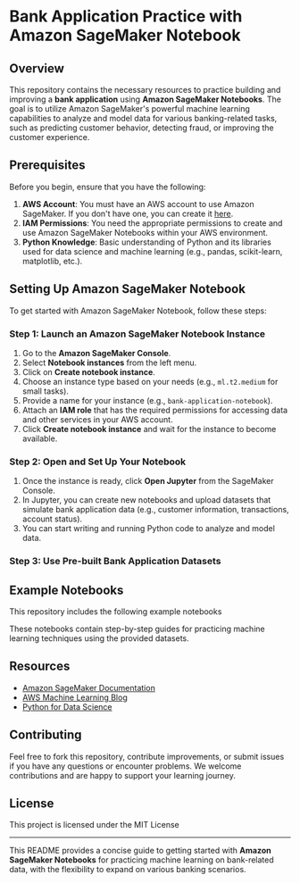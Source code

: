 # Bank Application Practice with Amazon SageMaker Notebook

## Overview

This repository contains the necessary resources to practice building and improving a **bank application** using **Amazon SageMaker Notebooks**. The goal is to utilize Amazon SageMaker's powerful machine learning capabilities to analyze and model data for various banking-related tasks, such as predicting customer behavior, detecting fraud, or improving the customer experience.

## Prerequisites

Before you begin, ensure that you have the following:

1. **AWS Account**: You must have an AWS account to use Amazon SageMaker. If you don't have one, you can create it [here](https://aws.amazon.com/).
2. **IAM Permissions**: You need the appropriate permissions to create and use Amazon SageMaker Notebooks within your AWS environment.
3. **Python Knowledge**: Basic understanding of Python and its libraries used for data science and machine learning (e.g., pandas, scikit-learn, matplotlib, etc.).

## Setting Up Amazon SageMaker Notebook

To get started with Amazon SageMaker Notebook, follow these steps:

### Step 1: Launch an Amazon SageMaker Notebook Instance

1. Go to the **Amazon SageMaker Console**.
2. Select **Notebook instances** from the left menu.
3. Click on **Create notebook instance**.
4. Choose an instance type based on your needs (e.g., `ml.t2.medium` for small tasks).
5. Provide a name for your instance (e.g., `bank-application-notebook`).
6. Attach an **IAM role** that has the required permissions for accessing data and other services in your AWS account.
7. Click **Create notebook instance** and wait for the instance to become available.

### Step 2: Open and Set Up Your Notebook

1. Once the instance is ready, click **Open Jupyter** from the SageMaker Console.
2. In Jupyter, you can create new notebooks and upload datasets that simulate bank application data (e.g., customer information, transactions, account status).
3. You can start writing and running Python code to analyze and model data.

### Step 3: Use Pre-built Bank Application Datasets


## Example Notebooks

This repository includes the following example notebooks 

These notebooks contain step-by-step guides for practicing machine learning techniques using the provided datasets.

## Resources

- [Amazon SageMaker Documentation](https://docs.aws.amazon.com/sagemaker/latest/dg/whatis.html)
- [AWS Machine Learning Blog](https://aws.amazon.com/blogs/machine-learning/)
- [Python for Data Science](https://www.datacamp.com/courses/intro-to-python-for-data-science)

## Contributing

Feel free to fork this repository, contribute improvements, or submit issues if you have any questions or encounter problems. We welcome contributions and are happy to support your learning journey.

## License

This project is licensed under the MIT License

---

This README provides a concise guide to getting started with **Amazon SageMaker Notebooks** for practicing machine learning on bank-related data, with the flexibility to expand on various banking scenarios.
